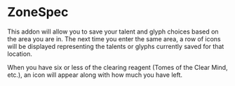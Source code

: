 ZoneSpec
========

This addon will allow you to save your talent and glyph choices based on the area you are in. The next time you enter the same area, a row of icons will be displayed representing the talents or glyphs currently saved for that location.

When you have six or less of the clearing reagent (Tomes of the Clear Mind, etc.), an icon will appear along with how much you have left.
